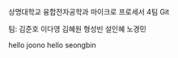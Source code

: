 상명대학교 융합전자공학과 마이크로 프로세서 4팀 Git

팀:
    김준호
    이다영
    김혜원
    형성빈
    설인혜
    노경민

hello joono
hello seongbin
